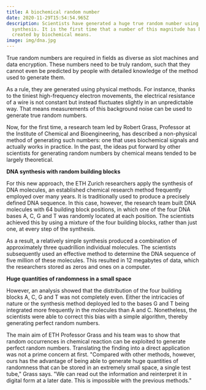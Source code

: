 ```yaml
---
title: A biochemical random number
date: 2020-11-29T15:54:54.965Z
description: Scientists have generated a huge true random number using DNA
  synthesis. It is the first time that a number of this magnitude has been
  created by biochemical means.
image: img/dna.jpg
---
```

<!--StartFragment-->

True random numbers are required in fields as diverse as slot machines and data encryption. These numbers need to be truly random, such that they cannot even be predicted by people with detailed knowledge of the method used to generate them.

As a rule, they are generated using physical methods. For instance, thanks to the tiniest high-frequency electron movements, the electrical resistance of a wire is not constant but instead fluctuates slightly in an unpredictable way. That means measurements of this background noise can be used to generate true random numbers.

Now, for the first time, a research team led by Robert Grass, Professor at the Institute of Chemical and Bioengineering, has described a non-physical method of generating such numbers: one that uses biochemical signals and actually works in practice. In the past, the ideas put forward by other scientists for generating random numbers by chemical means tended to be largely theoretical.

**DNA synthesis with random building blocks**

For this new approach, the ETH Zurich researchers apply the synthesis of DNA molecules, an established chemical research method frequently employed over many years. It is traditionally used to produce a precisely defined DNA sequence. In this case, however, the research team built DNA molecules with 64 building block positions, in which one of the four DNA bases A, C, G and T was randomly located at each position. The scientists achieved this by using a mixture of the four building blocks, rather than just one, at every step of the synthesis.

As a result, a relatively simple synthesis produced a combination of approximately three quadrillion individual molecules. The scientists subsequently used an effective method to determine the DNA sequence of five million of these molecules. This resulted in 12 megabytes of data, which the researchers stored as zeros and ones on a computer.

**Huge quantities of randomness in a small space**

However, an analysis showed that the distribution of the four building blocks A, C, G and T was not completely even. Either the intricacies of nature or the synthesis method deployed led to the bases G and T being integrated more frequently in the molecules than A and C. Nonetheless, the scientists were able to correct this bias with a simple algorithm, thereby generating perfect random numbers.

The main aim of ETH Professor Grass and his team was to show that random occurrences in chemical reaction can be exploited to generate perfect random numbers. Translating the finding into a direct application was not a prime concern at first. "Compared with other methods, however, ours has the advantage of being able to generate huge quantities of randomness that can be stored in an extremely small space, a single test tube," Grass says. "We can read out the information and reinterpret it in digital form at a later date. This is impossible with the previous methods."



<!--EndFragment-->